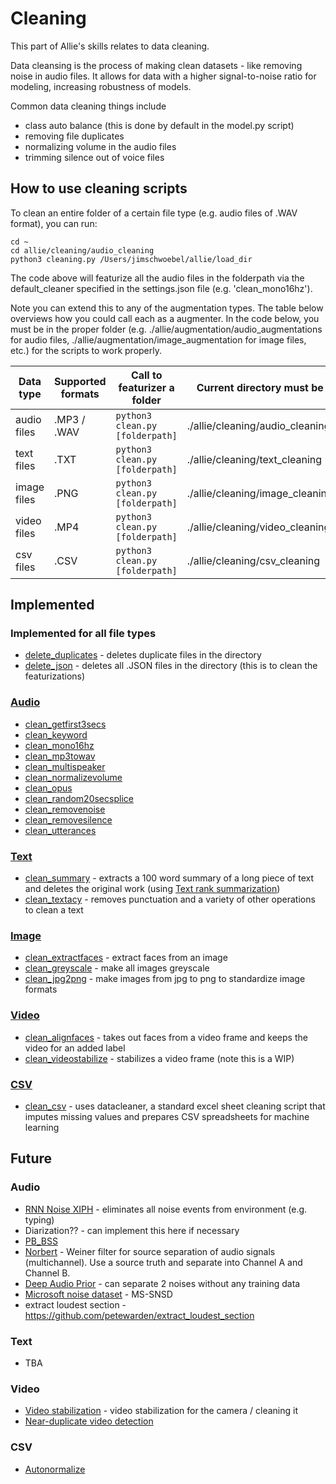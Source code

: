 # Cleaning

This part of Allie's skills relates to data cleaning.

Data cleansing is the process of making clean datasets - like removing noise in audio files. It allows for data with a higher signal-to-noise ratio for modeling, increasing robustness of models.

Common data cleaning things include
- class auto balance (this is done by default in the model.py script)
- removing file duplicates 
- normalizing volume in the audio files
- trimming silence out of voice files 

## How to use cleaning scripts

To clean an entire folder of a certain file type (e.g. audio files of .WAV format), you can run:

```
cd ~ 
cd allie/cleaning/audio_cleaning
python3 cleaning.py /Users/jimschwoebel/allie/load_dir
```

The code above will featurize all the audio files in the folderpath via the default_cleaner specified in the settings.json file (e.g. 'clean_mono16hz'). 

Note you can extend this to any of the augmentation types. The table below overviews how you could call each as a augmenter. In the code below, you must be in the proper folder (e.g. ./allie/augmentation/audio_augmentations for audio files, ./allie/augmentation/image_augmentation for image files, etc.) for the scripts to work properly.

| Data type | Supported formats | Call to featurizer a folder | Current directory must be | 
| --------- |  --------- |  --------- | --------- | 
| audio files | .MP3 / .WAV | ```python3 clean.py [folderpath]``` | ./allie/cleaning/audio_cleaning | 
| text files | .TXT | ```python3 clean.py [folderpath]``` | ./allie/cleaning/text_cleaning| 
| image files | .PNG | ```python3 clean.py [folderpath]``` | ./allie/cleaning/image_cleaning | 
| video files | .MP4 | ```python3 clean.py [folderpath]``` |./allie/cleaning/video_cleaning| 
| csv files | .CSV | ```python3 clean.py [folderpath]``` | ./allie/cleaning/csv_cleaning | 

## Implemented

### Implemented for all file types 
* [delete_duplicates](https://github.com/jim-schwoebel/allie/blob/master/datasets/cleaning/delete_duplicates.py) - deletes duplicate files in the directory 
* [delete_json](https://github.com/jim-schwoebel/allie/blob/master/datasets/cleaning/delete_json.py) - deletes all .JSON files in the directory (this is to clean the featurizations) 

### [Audio](https://github.com/jim-schwoebel/allie/tree/master/cleaning/audio_cleaning)
* [clean_getfirst3secs]()
* [clean_keyword]()
* [clean_mono16hz]()
* [clean_mp3towav]()
* [clean_multispeaker]()
* [clean_normalizevolume]()
* [clean_opus]()
* [clean_random20secsplice]()
* [clean_removenoise]()
* [clean_removesilence]()
* [clean_utterances]()

### [Text](https://github.com/jim-schwoebel/allie/tree/master/cleaning/text_cleaning)
* [clean_summary]() - extracts a 100 word summary of a long piece of text and deletes the original work (using [Text rank summarization](https://github.com/davidadamojr/TextRank))
* [clean_textacy]() - removes punctuation and a variety of other operations to clean a text

### [Image](https://github.com/jim-schwoebel/allie/tree/master/cleaning/image_cleaning)
* [clean_extractfaces]() - extract faces from an image
* [clean_greyscale]() - make all images greyscale 
* [clean_jpg2png]() - make images from jpg to png to standardize image formats

### [Video](https://github.com/jim-schwoebel/allie/tree/master/cleaning/video_cleaning)
* [clean_alignfaces]() - takes out faces from a video frame and keeps the video for an added label
* [clean_videostabilize]() - stabilizes a video frame (note this is a WIP)

### [CSV](https://github.com/jim-schwoebel/allie/tree/master/cleaning/csv_cleaning)
* [clean_csv]() - uses datacleaner, a standard excel sheet cleaning script that imputes missing values and prepares CSV spreadsheets for machine learning

## Future

### Audio 
* [RNN Noise XIPH](https://github.com/xiph/rnnoise) - eliminates all noise events from environment (e.g. typing)
* Diarization?? - can implement this here if necessary 
* [PB_BSS](https://github.com/fgnt/pb_bss)
* [Norbert](https://github.com/sigsep/norbert) - Weiner filter for source separation of audio signals (multichannel). Use a source truth and separate into Channel A and Channel B.
* [Deep Audio Prior](https://github.com/adobe/Deep-Audio-Prior) - can separate 2 noises without any training data
* [Microsoft noise dataset](https://github.com/microsoft/MS-SNSD) - MS-SNSD
* extract loudest section - https://github.com/petewarden/extract_loudest_section

### Text
* TBA

### Video
* [Video stabilization](https://github.com/abhiTronix/vidgear#camgear) - video stabilization for the camera / cleaning it
* [Near-duplicate video detection](https://github.com/Chinmay26/Near-Duplicate-Video-Detection)

### CSV
* [Autonormalize](https://github.com/FeatureLabs/autonormalize)
